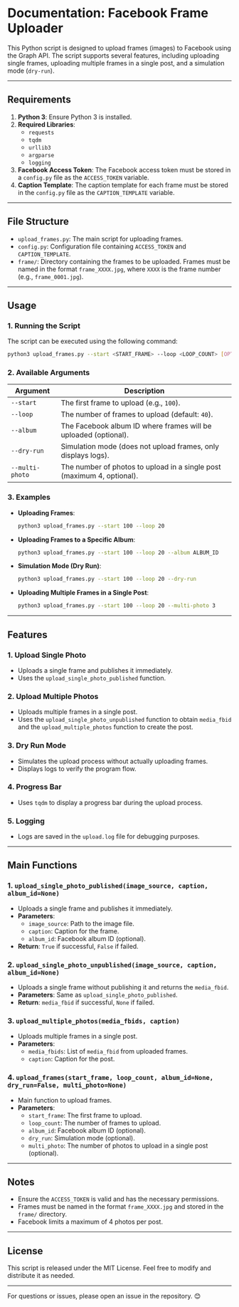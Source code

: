# **Documentation: Facebook Frame Uploader**

This Python script is designed to upload frames (images) to Facebook using the Graph API. The script supports several features, including uploading single frames, uploading multiple frames in a single post, and a simulation mode (`dry-run`).

---

## **Requirements**
1. **Python 3**: Ensure Python 3 is installed.
2. **Required Libraries**:
   - `requests`
   - `tqdm`
   - `urllib3`
   - `argparse`
   - `logging`
3. **Facebook Access Token**: The Facebook access token must be stored in a `config.py` file as the `ACCESS_TOKEN` variable.
4. **Caption Template**: The caption template for each frame must be stored in the `config.py` file as the `CAPTION_TEMPLATE` variable.

---

## **File Structure**
- `upload_frames.py`: The main script for uploading frames.
- `config.py`: Configuration file containing `ACCESS_TOKEN` and `CAPTION_TEMPLATE`.
- `frame/`: Directory containing the frames to be uploaded. Frames must be named in the format `frame_XXXX.jpg`, where `XXXX` is the frame number (e.g., `frame_0001.jpg`).

---

## **Usage**

### **1. Running the Script**
The script can be executed using the following command:

```bash
python3 upload_frames.py --start <START_FRAME> --loop <LOOP_COUNT> [OPTIONS]
```

### **2. Available Arguments**
| Argument         | Description                                                                 |
|------------------|-----------------------------------------------------------------------------|
| `--start`        | The first frame to upload (e.g., `100`).                                    |
| `--loop`         | The number of frames to upload (default: `40`).                             |
| `--album`        | The Facebook album ID where frames will be uploaded (optional).             |
| `--dry-run`      | Simulation mode (does not upload frames, only displays logs).               |
| `--multi-photo`  | The number of photos to upload in a single post (maximum 4, optional).      |

### **3. Examples**
- **Uploading Frames**:
  ```bash
  python3 upload_frames.py --start 100 --loop 20
  ```
- **Uploading Frames to a Specific Album**:
  ```bash
  python3 upload_frames.py --start 100 --loop 20 --album ALBUM_ID
  ```
- **Simulation Mode (Dry Run)**:
  ```bash
  python3 upload_frames.py --start 100 --loop 20 --dry-run
  ```
- **Uploading Multiple Frames in a Single Post**:
  ```bash
  python3 upload_frames.py --start 100 --loop 20 --multi-photo 3
  ```

---

## **Features**

### **1. Upload Single Photo**
- Uploads a single frame and publishes it immediately.
- Uses the `upload_single_photo_published` function.

### **2. Upload Multiple Photos**
- Uploads multiple frames in a single post.
- Uses the `upload_single_photo_unpublished` function to obtain `media_fbid` and the `upload_multiple_photos` function to create the post.

### **3. Dry Run Mode**
- Simulates the upload process without actually uploading frames.
- Displays logs to verify the program flow.

### **4. Progress Bar**
- Uses `tqdm` to display a progress bar during the upload process.

### **5. Logging**
- Logs are saved in the `upload.log` file for debugging purposes.

---

## **Main Functions**

### **1. `upload_single_photo_published(image_source, caption, album_id=None)`**
- Uploads a single frame and publishes it immediately.
- **Parameters**:
  - `image_source`: Path to the image file.
  - `caption`: Caption for the frame.
  - `album_id`: Facebook album ID (optional).
- **Return**: `True` if successful, `False` if failed.

### **2. `upload_single_photo_unpublished(image_source, caption, album_id=None)`**
- Uploads a single frame without publishing it and returns the `media_fbid`.
- **Parameters**: Same as `upload_single_photo_published`.
- **Return**: `media_fbid` if successful, `None` if failed.

### **3. `upload_multiple_photos(media_fbids, caption)`**
- Uploads multiple frames in a single post.
- **Parameters**:
  - `media_fbids`: List of `media_fbid` from uploaded frames.
  - `caption`: Caption for the post.

### **4. `upload_frames(start_frame, loop_count, album_id=None, dry_run=False, multi_photo=None)`**
- Main function to upload frames.
- **Parameters**:
  - `start_frame`: The first frame to upload.
  - `loop_count`: The number of frames to upload.
  - `album_id`: Facebook album ID (optional).
  - `dry_run`: Simulation mode (optional).
  - `multi_photo`: The number of photos to upload in a single post (optional).

---

## **Notes**
- Ensure the `ACCESS_TOKEN` is valid and has the necessary permissions.
- Frames must be named in the format `frame_XXXX.jpg` and stored in the `frame/` directory.
- Facebook limits a maximum of 4 photos per post.

---

## **License**
This script is released under the MIT License. Feel free to modify and distribute it as needed.

---

For questions or issues, please open an issue in the repository. 😊
